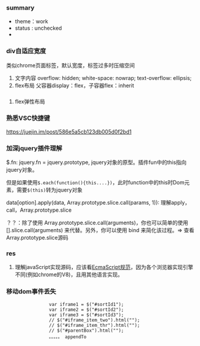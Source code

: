 ### summary
- theme：work 
- status : unchecked
- 
### div自适应宽度
类似chrome页面标签，默认宽度，标签过多时压缩空间

1. 文字内容
    overflow: hidden;
    white-space: nowrap;
    text-overflow: ellipsis;
2. flex布局
    父容器display：flex，子容器flex：inherit

### 
1. flex弹性布局

### 熟悉VSC快捷键
https://juejin.im/post/586e5a5cb123db005d0f2bd1

### 加深jquery插件理解

$.fn: jquery.fn = jquery.prototype, jquery对象的原型。插件fun中的this指向jquery对象。

但是如果使用`$.each(function(){this....})`，此时function中的this时Dom元素，需要`$(this)`转为jquery对象

data[option].apply(data, Array.prototype.slice.call(params, 1)):  理解apply，call，Array.prototype.slice


？？：除了使用 Array.prototype.slice.call(arguments)，你也可以简单的使用 [].slice.call(arguments) 来代替。另外，你可以使用 bind 来简化该过程。=> 查看Array.prototype.slice源码

### res
1. 理解javaScript实现源码，应该看[EcmaScript规范](http://yanhaijing.com/es5/#about)，因为各个浏览器实现引擎不同(例如chrome的V8)，且用其他语言实现。

### 移动dom事件丢失
					var iframe1 = $("#sortId1");
					var iframe2 = $("#sortId2");
					var iframe3 = $("#sortId3");
					// $("#iframe_item_two").html("");
					// $("#iframe_item_thr").html("");
					// $("#parentBox").html("");
                    。。。。。 appendTo